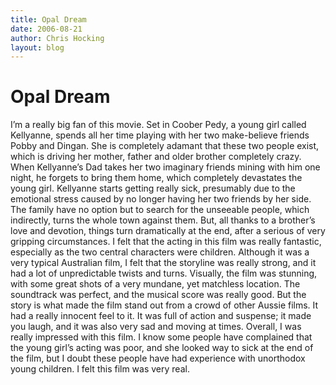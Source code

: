 ```yaml
---
title: Opal Dream
date: 2006-08-21
author: Chris Hocking
layout: blog
---
```

# Opal Dream

I’m a really big fan of this movie. Set in Coober Pedy, a young girl called Kellyanne, spends all her time playing with her two make-believe friends Pobby and Dingan. She is completely adamant that these two people exist, which is driving her mother, father and older brother completely crazy. When Kellyanne’s Dad takes her two imaginary friends mining with him one night, he forgets to bring them home, which completely devastates the young girl. Kellyanne starts getting really sick, presumably due to the emotional stress caused by no longer having her two friends by her side. The family have no option but to search for the unseeable people, which indirectly, turns the whole town against them. But, all thanks to a brother’s love and devotion, things turn dramatically at the end, after a serious of very gripping circumstances. I felt that the acting in this film was really fantastic, especially as the two central characters were children. Although it was a very typical Australian film, I felt that the storyline was really strong, and it had a lot of unpredictable twists and turns. Visually, the film was stunning, with some great shots of a very mundane, yet matchless location. The soundtrack was perfect, and the musical score was really good. But the story is what made the film stand out from a crowd of other Aussie films. It had a really innocent feel to it. It was full of action and suspense; it made you laugh, and it was also very sad and moving at times. Overall, I was really impressed with this film. I know some people have complained that the young girl’s acting was poor, and she looked way to sick at the end of the film, but I doubt these people have had experience with unorthodox young children. I felt this film was very real.